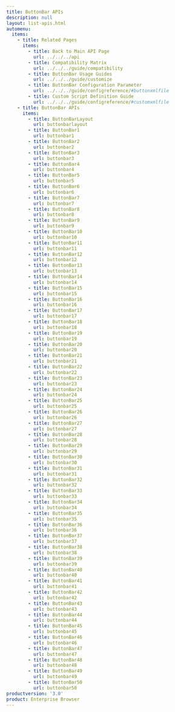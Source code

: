 ```yaml
---
title: ButtonBar APIs
description: null
layout: list-apis.html
automenu:
  items:
    - title: Related Pages
      items:
        - title: Back to Main API Page
          url: ../../../api
        - title: Compatibility Matrix
          url: ../../../guide/compatibility
        - title: ButtonBar Usage Guides
          url: ../../../guide/customize
        - title: ButtonBar Configuration Parameter
          url: ../../../guide/configreference/#buttonxmlfile
        - title: Custom Script Definition Guide
          url: ../../../guide/configreference/#customxmlfile
    - title: ButtonBar APIs
      items:
        - title: ButtonBarLayout
          url: buttonbarlayout
        - title: ButtonBar1
          url: buttonbar1
        - title: ButtonBar2
          url: buttonbar2
        - title: ButtonBar3
          url: buttonbar3
        - title: ButtonBar4
          url: buttonbar4
        - title: ButtonBar5
          url: buttonbar5
        - title: ButtonBar6
          url: buttonbar6
        - title: ButtonBar7
          url: buttonbar7
        - title: ButtonBar8
          url: buttonbar8
        - title: ButtonBar9
          url: buttonbar9
        - title: ButtonBar10
          url: buttonbar10      
        - title: ButtonBar11
          url: buttonbar11
        - title: ButtonBar12
          url: buttonbar12
        - title: ButtonBar13
          url: buttonbar13
        - title: ButtonBar14
          url: buttonbar14
        - title: ButtonBar15
          url: buttonbar15
        - title: ButtonBar16
          url: buttonbar16
        - title: ButtonBar17
          url: buttonbar17
        - title: ButtonBar18
          url: buttonbar18
        - title: ButtonBar19
          url: buttonbar19
        - title: ButtonBar20
          url: buttonbar20
        - title: ButtonBar21
          url: buttonbar21
        - title: ButtonBar22
          url: buttonbar22
        - title: ButtonBar23
          url: buttonbar23
        - title: ButtonBar24
          url: buttonbar24
        - title: ButtonBar25
          url: buttonbar25
        - title: ButtonBar26
          url: buttonbar26
        - title: ButtonBar27
          url: buttonbar27
        - title: ButtonBar28
          url: buttonbar28
        - title: ButtonBar29
          url: buttonbar29
        - title: ButtonBar30
          url: buttonbar30
        - title: ButtonBar31
          url: buttonbar31
        - title: ButtonBar32
          url: buttonbar32
        - title: ButtonBar33
          url: buttonbar33
        - title: ButtonBar34
          url: buttonbar34
        - title: ButtonBar35
          url: buttonbar35
        - title: ButtonBar36
          url: buttonbar36
        - title: ButtonBar37
          url: buttonbar37
        - title: ButtonBar38
          url: buttonbar38
        - title: ButtonBar39
          url: buttonbar39
        - title: ButtonBar40
          url: buttonbar40
        - title: ButtonBar41
          url: buttonbar41
        - title: ButtonBar42
          url: buttonbar42
        - title: ButtonBar43
          url: buttonbar43
        - title: ButtonBar44
          url: buttonbar44
        - title: ButtonBar45
          url: buttonbar45
        - title: ButtonBar46
          url: buttonbar46
        - title: ButtonBar47
          url: buttonbar47
        - title: ButtonBar48
          url: buttonbar48
        - title: ButtonBar49
          url: buttonbar49
        - title: ButtonBar50
          url: buttonbar50		  
productversion: '3.0'
product: Enterprise Browser
---
```

